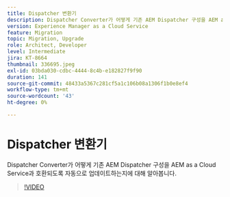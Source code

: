 ```yaml
---
title: Dispatcher 변환기
description: Dispatcher Converter가 어떻게 기존 AEM Dispatcher 구성을 AEM as a Cloud Service과 호환되도록 자동으로 업데이트하는지에 대해 알아봅니다.
version: Experience Manager as a Cloud Service
feature: Migration
topic: Migration, Upgrade
role: Architect, Developer
level: Intermediate
jira: KT-8664
thumbnail: 336695.jpeg
exl-id: 03bda030-cdbc-4444-8c4b-e182827f9f90
duration: 141
source-git-commit: 48433a5367c281cf5a1c106b08a1306f1b0e8ef4
workflow-type: tm+mt
source-wordcount: '43'
ht-degree: 0%

---
```


# Dispatcher 변환기

Dispatcher Converter가 어떻게 기존 AEM Dispatcher 구성을 AEM as a Cloud Service과 호환되도록 자동으로 업데이트하는지에 대해 알아봅니다.

>[!VIDEO](https://video.tv.adobe.com/v/336695?quality=12&learn=on)
